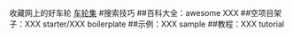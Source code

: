 收藏网上的好车轮
[车轮集](https://github.com/Wechat-ggGitHub/Awesome-GitHub-Repo)
#搜索技巧
 ##百科大全：awesome XXX
 ##空项目架子：XXX starter/XXX  boilerplate
 ##示例：XXX sample
 ##教程：XXX tutorial

